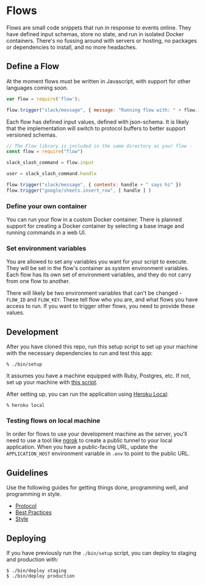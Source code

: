# Flows

Flows are small code snippets that run in response to events online.
They have defined input schemas,
store no state,
and run in isolated Docker containers.
There's no fussing around with servers or hosting,
no packages or dependencies to install,
and no more headaches.

## Define a Flow

At the moment flows must be written in Javascript,
with support for other languages coming soon.

```javascript
var flow = require('flow');

flow.trigger("slack/message", { message: "Running flow with: " + flow.input.message })
```

Each flow has defined input values, defined with json-schema.
It is likely that the implementation will switch to protocol buffers
to better support versioned schemas.

```javascript
// The Flow library is included in the same directory as your flow -
const flow = require("flow")

slack_slash_command = flow.input

user = slack_slash_command.handle

flow.trigger("slack/message", { contents: handle + " says hi" })
flow.trigger("google/sheets.insert_row", [ handle ] )
```

### Define your own container

You can run your flow in a custom Docker container.
There is planned support for creating a Docker container
by selecting a base image and running commands in a web UI.

### Set environment variables

You are allowed to set any variables you want for your script to execute.
They will be set in the flow's container as system environment variables.
Each flow has its own set of environment variables,
and they do not carry from one flow to another.

There will likely be two environment variables that can't be changed -
`FLOW_ID` and `FLOW_KEY`.
These tell flow who you are, and what flows you have access to run.
If you want to trigger other flows, you need to provide these values.

## Development

After you have cloned this repo,
run this setup script to set up your machine
with the necessary dependencies to run and test this app:

    % ./bin/setup

It assumes you have a machine equipped with Ruby, Postgres, etc.
If not, set up your machine with [this script].

[this script]: https://github.com/thoughtbot/laptop

After setting up, you can run the application using [Heroku Local]:

    % heroku local

[Heroku Local]: https://devcenter.heroku.com/articles/heroku-local

### Testing flows on local machine

In order for flows to use your development machine as the server,
you'll need to use a tool like [ngrok](https://ngrok.com/)
to create a public tunnel to your local application.
When you have a public-facing URL,
update the `APPLICATION_HOST` environment variable in `.env`
to point to the public URL.

## Guidelines

Use the following guides for getting things done, programming well, and
programming in style.

* [Protocol](http://github.com/thoughtbot/guides/blob/master/protocol)
* [Best Practices](http://github.com/thoughtbot/guides/blob/master/best-practices)
* [Style](http://github.com/thoughtbot/guides/blob/master/style)

## Deploying

If you have previously run the `./bin/setup` script,
you can deploy to staging and production with:

    $ ./bin/deploy staging
    $ ./bin/deploy production
